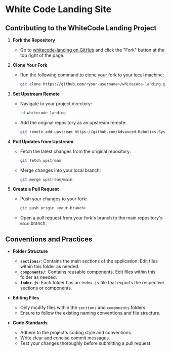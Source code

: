 # White Code Landing Site

## Contributing to the WhiteCode Landing Project

1. **Fork the Repository**
   - Go to [whitecode-landing on GitHub](https://github.com/Advanced-Robotics-Systems/whitecode-landing) and click the "Fork" button at the top right of the page.

2. **Clone Your Fork**
   - Run the following command to clone your fork to your local machine:
     ```bash
     git clone https://github.com/<your-username>/whitecode-landing.git
     ```

3. **Set Upstream Remote**
   - Navigate to your project directory:
     ```bash
     cd whitecode-landing
     ```
   - Add the original repository as an upstream remote:
     ```bash
     git remote add upstream https://github.com/Advanced-Robotics-Systems/whitecode-landing.git
     ```

4. **Pull Updates from Upstream**
   - Fetch the latest changes from the original repository:
     ```bash
     git fetch upstream
     ```
   - Merge changes into your local branch:
     ```bash
     git merge upstream/main
     ```

5. **Create a Pull Request**
   - Push your changes to your fork:
     ```bash
     git push origin <your-branch>
     ```
   - Open a pull request from your fork's branch to the main repository's `main` branch.

## Conventions and Practices

- **Folder Structure**
  - **`sections/`**: Contains the main sections of the application. Edit files within this folder as needed.
  - **`components/`**: Contains reusable components. Edit files within this folder as needed.
  - **`index.js`**: Each folder has an `index.js` file that exports the respective sections or components.

- **Editing Files**
  - Only modify files within the `sections` and `components` folders.
  - Ensure to follow the existing naming conventions and file structure.

- **Code Standards**
  - Adhere to the project's coding style and conventions.
  - Write clear and concise commit messages.
  - Test your changes thoroughly before submitting a pull request.
